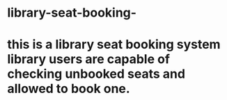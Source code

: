 # library-seat-booking-
# this is a library seat booking system library users are capable of checking unbooked seats and allowed to book one.

